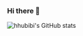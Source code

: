### Hi there 👋
<!-- **hhubibi/hhubibi** is a ✨ _special_ ✨ repository because its `README.md` (this file) appears on your GitHub profile. -->
![hhubibi's GitHub stats](https://github-readme-stats.vercel.app/api?username=anuraghazra&show_icons=true&theme=radical)

<!-- - 🔭 I’m currently working on ...
- 🌱 I’m currently learning ...
- 👯 I’m looking to collaborate on ...
- 🤔 I’m looking for help with ...
- 💬 Ask me about ...
- 📫 How to reach me: ...
- 😄 Pronouns: ...
- ⚡ Fun fact: ... -->
